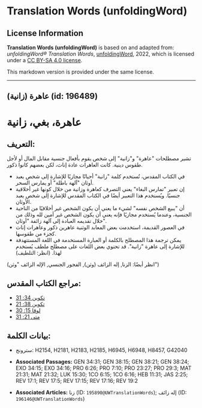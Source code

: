 # Translation Words (unfoldingWord)

## License Information

**Translation Words (unfoldingWord)** is based on and adapted from: _unfoldingWord® Translation Words_, [unfoldingWord](https://unfoldingword.org/utw), 2022, which is licensed under a [CC BY-SA 4.0 license](https://creativecommons.org/licenses/by-sa/4.0/legalcode.en).

This markdown version is provided under the same license.



--------------------------------

## عاهرة (زانية) (id: 196489)

عاهرة، بغي، زانية
=================

التعريف:
--------

تشير مصطلحات "عاهرة" و"زانية" إلى شخص يقوم بأفعال جنسية مقابل المال أو لأجل طقوس دينية. كانت العاهرات عادة إناث، لكن بعضهم كانوا ذكور.

* في الكتاب المقدس، تُستخدم كلمة "زانية" أحيانًا مجازيًا للإشارة إلى شخص يعبد أوثان "آلهة باطلة" أو يمارس السحر.
* إن تعبير "تمارس البغاء" يعني التصرف كعاهرة وزانية من خلال كونها غير أخلاقية جنسيًا. ويُستخدم هذا التعبير أيضًا في الكتاب المقدس للإشارة إلى شخص يعبد الأوثان.
* أن "يبيع الشخص نفسه" لشيء ما يعني أن يكون الشخص غير أخلاقيًا من الناحية الجنسية، وعندما يُستخدم مجازيًا فإنه يعني أن يكون الشخص غير أمين لله وذلك من خلال تقديمه العبادة إلى آلهة زائفة "أوثان".
* في العصور القديمة، استخدمت بعض المعابد الوثنية عاهرين ذكور وعاهرات إناث كجزء من طقوسها.
* يمكن ترجمة هذا المصطلح بالكلمة أو العبارة المستخدمة في اللغة المستتهدفة للإشارة إلى عاهرة "زانية". قد تحتوي بعض اللغات على مصطلح ملطف يُستخدم لهذا. (انظر: التلطيف)

(انظر أيضًا: الزنا, إله الزائف (وثن), الفجور الجنسي, الإله الزائف "وثن")

مراجع الكتاب المقدس:
--------------------

* [تكوين 34: 31](https://ref.ly/Gen34:31)
* [تكوين 38: 21](https://ref.ly/Gen38:21)
* [لوقا 15: 30](https://ref.ly/Luke15:30)
* [متى 21: 31](https://ref.ly/Matt21:31)

بيانات الكلمة:
--------------

* سترونج: H2154, H2181, H2183, H2185, H6945, H6948, H8457, G42040

* **Associated Passages:** GEN 34:31; GEN 38:15; GEN 38:21; GEN 38:24; EXO 34:15; EXO 34:16; PRO 6:26; PRO 7:10; PRO 23:27; PRO 29:3; MAT 21:31; MAT 21:32; LUK 15:30; 1CO 6:15; 1CO 6:16; HEB 11:31; JAS 2:25; REV 17:1; REV 17:5; REV 17:15; REV 17:16; REV 19:2
* **Associated Articles:** زنا (ID: `195890@UWTranslationWords`); إله زائف (ID: `196146@UWTranslationWords`)

